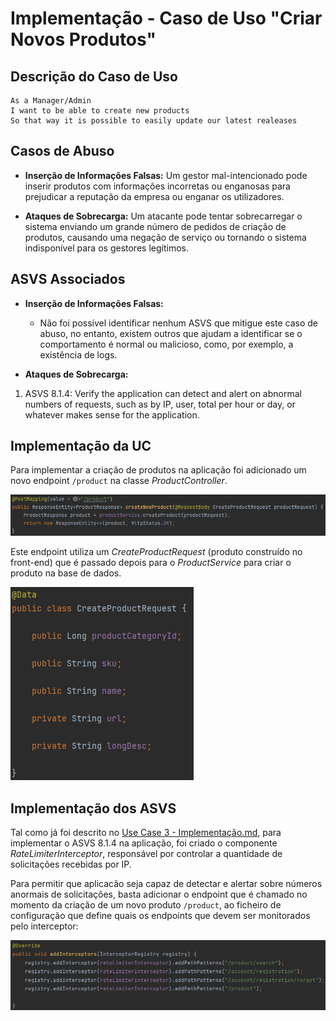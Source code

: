 # Implementação - Caso de Uso "Criar Novos Produtos"

## Descrição do Caso de Uso

```
As a Manager/Admin
I want to be able to create new products
So that way it is possible to easily update our latest realeases
```

## Casos de Abuso

- **Inserção de Informações Falsas:** Um gestor mal-intencionado pode inserir produtos com informações incorretas ou enganosas para prejudicar a reputação da empresa ou enganar os utilizadores.

- **Ataques de Sobrecarga:** Um atacante pode tentar sobrecarregar o sistema enviando um grande número de pedidos de criação de produtos, causando uma negação de serviço ou tornando o sistema indisponível para os gestores legítimos.

## ASVS Associados

- **Inserção de Informações Falsas:**

  - Não foi possível identificar nenhum ASVS que mitigue este caso de abuso, no entanto, existem outros que ajudam a identificar se o comportamento é normal ou malicioso, como, por exemplo, a existência de logs.  

- **Ataques de Sobrecarga:**

1. ASVS 8.1.4: Verify the application can detect and alert on abnormal numbers of requests, such as by IP, user, total per hour or day, or whatever makes sense for the application.


## Implementação da UC

Para implementar a criação de produtos na aplicação foi adicionado um novo endpoint `/product` na classe *ProductController*.

![CreateProductEndpoint.png](img%2FCreateProductEndpoint.png)

Este endpoint utiliza um *CreateProductRequest* (produto construído no front-end) que é passado depois para o *ProductService* para criar o produto na base de dados.

![CreateProductRequest.png](img%2FCreateProductRequest.png)

## Implementação dos ASVS

Tal como já foi descrito no [Use Case 3 - Implementação.md](..%2FUse%20Case%203%2FUse%20Case%203%20-%20Implementa%E7%E3o.md),
para implementar o ASVS 8.1.4 na aplicação, foi criado o componente *RateLimiterInterceptor*, responsável por controlar a quantidade de solicitações recebidas por IP.

Para permitir que aplicacão seja capaz de detectar e alertar sobre números anormais de solicitações, basta
adicionar o endpoint que é chamado no momento da criação de um novo produto `/product`, ao ficheiro de configuração
que define quais os endpoints que devem ser monitorados pelo interceptor:

![Interceptor.png](img%2FInterceptor.png)